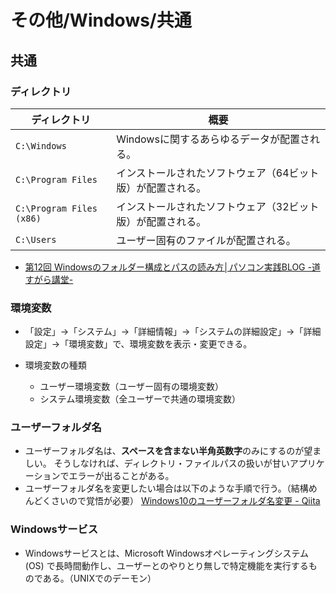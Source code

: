 # その他/Windows/共通

## 共通

### ディレクトリ

| ディレクトリ             | 概要                                                       |
| ------------------------ | ---------------------------------------------------------- |
| `C:\Windows`             | Windowsに関するあらゆるデータが配置される。                |
| `C:\Program Files`       | インストールされたソフトウェア（64ビット版）が配置される。 |
| `C:\Program Files (x86)` | インストールされたソフトウェア（32ビット版）が配置される。 |
| `C:\Users`               | ユーザー固有のファイルが配置される。                       |

- [第12回 Windowsのフォルダー構成とパスの読み方│パソコン実践BLOG -道すがら講堂-](https://michisugara.jp/file_path)

### 環境変数

- 「設定」→「システム」→「詳細情報」→「システムの詳細設定」→「詳細設定」→「環境変数」で、環境変数を表示・変更できる。
- 環境変数の種類

  - ユーザー環境変数（ユーザー固有の環境変数）
  - システム環境変数（全ユーザーで共通の環境変数）

### ユーザーフォルダ名

- ユーザーフォルダ名は、**スペースを含まない半角英数字**のみにするのが望ましい。
  そうしなければ、ディレクトリ・ファイルパスの扱いが甘いアプリケーションでエラーが出ることがある。
- ユーザーフォルダ名を変更したい場合は以下のような手順で行う。（結構めんどくさいので覚悟が必要）
  [Windows10のユーザーフォルダ名変更 - Qiita](https://qiita.com/aaaKUKIaaa/items/83d6234b69b0d958d3f1)

### Windowsサービス

- Windowsサービスとは、Microsoft Windowsオペレーティングシステム (OS) で長時間動作し、ユーザーとのやりとり無しで特定機能を実行するものである。（UNIXでのデーモン）
